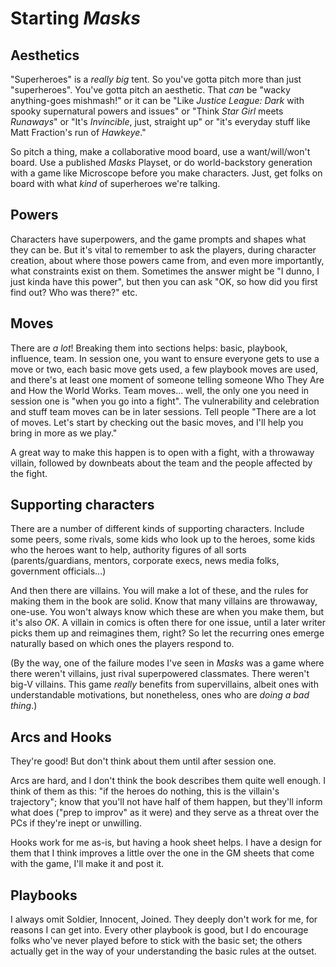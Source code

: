 # Starting *Masks*

## Aesthetics

"Superheroes" is a *really big* tent. So you've gotta pitch more than
just "superheroes". You've gotta pitch an aesthetic. That *can* be
"wacky anything-goes mishmash!" or it can be "Like *Justice League:
Dark* with spooky supernatural powers and issues" or "Think *Star Girl*
meets *Runaways*" or "It's *Invincible*, just, straight up" or "it's
everyday stuff like Matt Fraction's run of *Hawkeye*."

So pitch a thing, make a collaborative mood board, use a want/will/won't
board. Use a published *Masks* Playset, or do world-backstory generation
with a game like Microscope before you make characters. Just, get folks
on board with what *kind* of superheroes we're talking.

## Powers

Characters have superpowers, and the game prompts and shapes what they
can be. But it's vital to remember to ask the players, during character
creation, about where those powers came from, and even more importantly,
what constraints exist on them. Sometimes the answer might be "I dunno,
I just kinda have this power", but then you can ask "OK, so how did you
first find out? Who was there?" etc.

## Moves

There are *a lot*! Breaking them into sections helps: basic, playbook,
influence, team. In session one, you want to ensure everyone gets to use
a move or two, each basic move gets used, a few playbook moves are used,
and there's at least one moment of someone telling someone Who They Are
and How the World Works. Team moves... well, the only one you need in
session one is "when you go into a fight". The vulnerability and
celebration and stuff team moves can be in later sessions. Tell people
"There are a lot of moves. Let's start by checking out the basic moves,
and I'll help you bring in more as we play."

A great way to make this happen is to open with a fight, with a
throwaway villain, followed by downbeats about the team and the people
affected by the fight.

## Supporting characters

There are a number of different kinds of supporting characters. Include
some peers, some rivals, some kids who look up to the heroes, some kids
who the heroes want to help, authority figures of all sorts
(parents/guardians, mentors, corporate execs, news media folks,
government officials...)

And then there are villains. You will make a lot of these, and the rules
for making them in the book are solid. Know that many villains are
throwaway, one-use. You won't always know which these are when you make
them, but it's also *OK*. A villain in comics is often there for one
issue, until a later writer picks them up and reimagines them, right? So
let the recurring ones emerge naturally based on which ones the players
respond to.

(By the way, one of the failure modes I've seen in *Masks* was a game
where there weren't villains, just rival superpowered classmates. There
weren't big-V villains. This game *really* benefits from supervillains,
albeit ones with understandable motivations, but nonetheless, ones who
are *doing a bad thing*.)

## Arcs and Hooks

They\'re good! But don't think about them until after session one.

Arcs are hard, and I don't think the book describes them quite well
enough. I think of them as this: "if the heroes do nothing, this is the
villain's trajectory"; know that you\'ll not have half of them happen,
but they\'ll inform what does ("prep to improv" as it were) and they
serve as a threat over the PCs if they're inept or unwilling.

Hooks work for me as-is, but having a hook sheet helps. I have a design
for them that I think improves a little over the one in the GM sheets
that come with the game, I'll make it and post it.

## Playbooks

I always omit Soldier, Innocent, Joined. They deeply don\'t work for me,
for reasons I can get into. Every other playbook is good, but I do
encourage folks who've never played before to stick with the basic set;
the others actually get in the way of your understanding the basic rules
at the outset.
